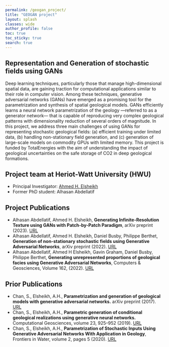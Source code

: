 ```yaml
---
permalink: /geogan_project/
title: "GEOGAN project"
layout: splash
classes: wide
author_profile: false
toc: true
toc_sticky: true
search: true
---
```

## Representation and Generation of stochastic fields using GANs
Deep learning techniques, particularly those that manage high-dimensional spatial data, are gaining traction for computational applications similar to their role in computer vision. Among these techniques, generative adversarial networks (GANs) have emerged as a promising tool for the parametrization and synthesis of spatial geological models. GANs efficiently learns a neural network parametrization of the geology —referred to as a generator network— that is capable of reproducing very complex geological patterns with dimensionality reduction of several orders of magnitude. In this project, we address three main challenges of using GANs for representing stochastic geological fields: (a) efficient training under limited data, (b) handling non-stationary field generation, and (c) generation of large-scale models on commodity GPUs with limited memory. This project is funded by TotalEnergies with the aim of understanding the impact of geological uncertainties on the safe storage of CO2 in deep geological formations.

## Project team at Heriot-Watt University (HWU)
- Principal Investigator: [Ahmed H. Elsheikh](https://researchportal.hw.ac.uk/en/persons/ahmed-h-elsheikh)
- Former PhD student: Alhasan Abdellatif

## Project Publications
- Alhasan Abdellatif, Ahmed H. Elsheikh, **Generating Infinite-Resolution Texture using GANs with Patch-by-Patch Paradigm**,
arXiv preprint (2023). [URL](https://arxiv.org/abs/2309.02340)
- Alhasan Abdellatif, Ahmed H. Elsheikh, Daniel Busby, Philippe Berthet, **Generation of non-stationary stochastic fields using Generative Adversarial Networks**, arXiv preprint (2022). [URL](https://arxiv.org/abs/2205.05469)
- Alhasan Abdellatif, Ahmed H Elsheikh, Gavin Graham, Daniel Busby, Philippe Berthet, **Generating unrepresented proportions of geological facies using Generative Adversarial Networks**, Computers & Geosciences, Volume 162, (2022). [URL](https://doi.org/10.1016/j.cageo.2022.105085)

## Prior Publications
- Chan, S., Elsheikh, A.H., **Parametrization and generation of geological models with generative adversarial networks.** arXiv preprint (2017). [URL](https://arxiv.org/abs/1708.01810)
- Chan, S., Elsheikh, A.H., **Parametric generation of conditional geological realizations using generative neural networks.** Computational Geosciences, volume 23, 925–952 (2019). [URL](https://doi.org/10.1007/s10596-019-09850-7)
- Chan, S., Elsheikh, A.H., **Parametrization of Stochastic Inputs Using Generative Adversarial Networks With Application in Geology**, Frontiers in Water, volume 2, pages 5 (2020). [URL](https://doi.org/10.3389/frwa.2020.00005)